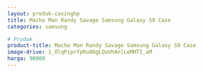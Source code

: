 ```yaml
---
layout: produk-casinghp
title: Macho Man Randy Savage Samsung Galaxy S9 Case
categories: samsung

# Produk
product-title: Macho Man Randy Savage Samsung Galaxy S9 Case
image-drive: 1_OlqPiprfpRu86gLQuUhAnlLeMHTI_aM
harga: 90000
---
```

